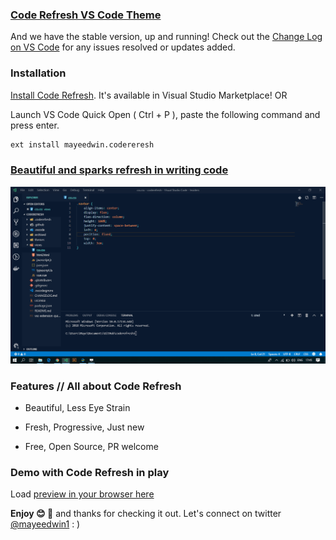 ### [Code Refresh VS Code Theme](https://marketplace.visualstudio.com/items?itemName=mayeedwin.coderefresh)

And we have the stable version, up and running! Check out the [Change Log on VS Code](https://marketplace.visualstudio.com/items?itemName=mayeedwin.coderefresh) for any issues resolved or updates added.

### Installation

[Install Code Refresh](https://marketplace.visualstudio.com/items?itemName=mayeedwin.coderefresh). It's available in Visual Studio Marketplace! OR

Launch VS Code Quick Open ( Ctrl + P ), paste the following command and press enter.

```sh
ext install mayeedwin.codereresh
```
### [Beautiful and sparks refresh in writing code](https://marketplace.visualstudio.com/items?itemName=mayeedwin.coderefresh)

![Code Refresh](.coderefresh/coderefreshtheme.gif)

### Features // All about Code Refresh

- Beautiful, Less Eye Strain
    
- Fresh, Progressive, Just new
    
- Free, Open Source, PR welcome

### Demo with Code Refresh in play

Load [preview in your browser here](.coderefresh/coderefreshtheme.gif)

**Enjoy 😊 🐥** and thanks for checking it out. Let's connect on twitter [@mayeedwin1](https://twitter.com/mayeedwin) : )